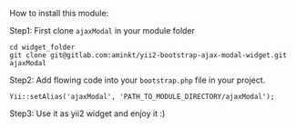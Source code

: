 How to install this module:

Step1: First clone `ajaxModal` in your module folder
```
cd widget_folder
git clone git@gitlab.com:aminkt/yii2-bootstrap-ajax-modal-widget.git ajaxModal
```

Step2: Add flowing code into your `bootstrap.php` file in your project.
```
Yii::setAlias('ajaxModal', 'PATH_TO_MODULE_DIRECTORY/ajaxModal');
```

Step3: Use it as yii2 widget and enjoy it :)